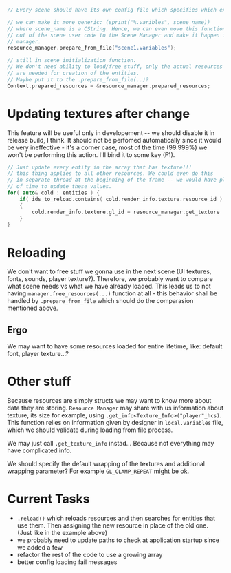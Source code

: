 ```cpp
// Every scene should have its own config file which specifies which exactly resources it needs. This way we won't have to touch code if we find a typo in name, just reload the resources from game level or relaunch it.

// we can make it more generic: (sprint("%.varibles", scene_name))
// where scene_name is a CString. Hence, we can even move this function
// out of the scene user code to the Scene Manager and make it happen in the
// manager.
resource_manager.prepare_from_file("scene1.variables"); 

// still in scene initialization function.
// We don't need ability to load/free stuff, only the actual resources
// are needed for creation of the entities.
// Maybe put it to the .prepare_from_file(..)?
Context.prepared_resources = &resource_manager.prepared_resources;
```
# Updating textures after change
This feature will be useful only in developement -- we should disable
it in release build, I think. It should not be perfomed automatically since it would be very ineffective - it's a corner case, most of the time (99.999%) we won't be performing this action. I'll bind it to some key (F1).
```cpp
// Just update every entity in the array that has texture!!!
// this thing applies to all other resources. We could even do this
// in separate thread at the beginning of the frame -- we would have plenty
// of time to update these values.
for( auto& cold : entities ) {
    if( ids_to_reload.contains( cold.render_info.texture.resource_id ) )
    {
        cold.render_info.texture.gl_id = resource_manager.get_texture   (resource_id);
    }
}
```

# Reloading
We don't want to free stuff we gonna use in the next scene (UI textures, fonts, sounds, player texture?). Therefore, we probably want to compare what scene needs vs what we have already loaded. This leads us to not having `manager.free_resources(...)` function at all - this behavior shall be handled by `.prepare_from_file` which should do the comparasion mentioned above. 
## Ergo
We may want to have some resources loaded for entire lifetime, like:
default font, player texture...?

# Other stuff
Because resources are simply structs we may want to know more about data they are storing. `Resource Manager` may share with us information about texture, its size for example, using `.get_info<Texture_Info>("player"_hcs)`. This function relies on information given by designer in `local.variables` file, which we should validate during loading from file process.

We may just call `.get_texture_info` instad... Because not everything may have complicated info. 

We should specify the default wrapping of the textures and additional wrapping parameter? For example `GL_CLAMP_REPEAT` might be ok.

# **Current Tasks**
* `.reload()` which reloads resources and then searches for entities that use them. Then assigning the new resource in place of the old one. (Just like in the example above)
* we probably need to update paths to check at application startup since we added a few
* refactor the rest of the code to use a growing array
* better config loading fail messages
